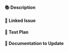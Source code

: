 <!--
THANK YOU for contributing to Codemod Commons! Let's speed up migration velocity for all, one PR at a time! :)

Before opening this PR, please:
1. Read and accept the contributing guidelines here: https://github.com/codemod-com/codemod-registry/blob/main/CONTRIBUTING.md
2. Ensure that the PR title follows conventional commits: https://www.conventionalcommits.org

Here are some examples:

feat(studio): add new codemod engine
feat(cli)!: revamp the design (BREAKING CHANGE)
fix(cli): fix a bug for the formatter
chore(backend): upgrade node
docs: improve codemod publish docs
refactor(registry www): modularize filters
test(vsce): add tests for VS Code extension
-->

#### 📚 Description
<!-- 
A summary of the change. Include relevant motivation and context.
-->

#### 🔗 Linked Issue
<!-- 
For trivial changes, this can be removed. For non-trivial changes, link to an issue that includes the impact, priority, effort, and more context and discussions. Mention its number here. For example:
- Fixes #XXXX (GitHub issue number for community contributions)
-->

#### 🧪 Test Plan
<!-- 
Describe the tests you ran to verify your changes. Provide instructions so we can reproduce them.
-->

#### 📄 Documentation to Update
<!--
Please identify the existing or missing docs for your feature and update or create them if needed.
-->
